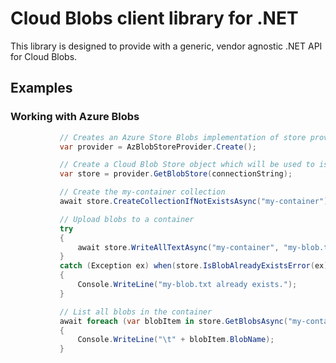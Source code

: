 # Cloud Blobs client library for .NET
This library is designed to provide with a generic, vendor agnostic .NET API for Cloud Blobs. 
## Examples
### Working with Azure Blobs
 ```csharp
            // Creates an Azure Store Blobs implementation of store provider
            var provider = AzBlobStoreProvider.Create();

            // Create a Cloud Blob Store object which will be used to issue commands against the storage account 
            var store = provider.GetBlobStore(connectionString);

            // Create the my-container collection
            await store.CreateCollectionIfNotExistsAsync("my-container");

            // Upload blobs to a container
            try
            {
                await store.WriteAllTextAsync("my-container", "my-blob.txt", "Hello world!");
            }
            catch (Exception ex) when(store.IsBlobAlreadyExistsError(ex))
            {
                Console.WriteLine("my-blob.txt already exists.");
            }

            // List all blobs in the container
            await foreach (var blobItem in store.GetBlobsAsync("my-container"))
            {
                Console.WriteLine("\t" + blobItem.BlobName);
            }
```            
